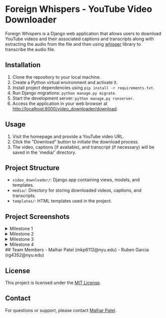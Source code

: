 # Foreign Whispers - YouTube Video Downloader

Foreign Whispers is a Django web application that allows users to download YouTube videos and their associated captions and transcripts along with extracting the audio from the file and then using [whisper](https://github.com/openai/whisper) library to transcribe the audio file.

## Installation

1. Clone the repository to your local machine.
2. Create a Python virtual environment and activate it.
3. Install project dependencies using `pip install -r requirements.txt`.
4. Run Django migrations: `python manage.py migrate`.
5. Start the development server: `python manage.py runserver`.
6. Access the application in your web browser at [http://localhost:8000/video_downloader/download](http://localhost:8000/video_downloader/download/).

## Usage

1. Visit the homepage and provide a YouTube video URL.
2. Click the "Download" button to initiate the download process.
3. The video, captions (if available), and transcript (if necessary) will be saved in the 'media/' directory.

## Project Structure

- `video_downloader/`: Django app containing views, models, and templates.
- `media/`: Directory for storing downloaded videos, captions, and transcripts.
- `templates/`: HTML templates used in the project.

## Project Screenshots

<details>
<summary>Milestone 1</summary>
  
![image](https://github.com/Leofierus/foreign-whispers/assets/51908556/d0e3fcac-bd56-4aa2-846f-4bbd6e03b50d)
![image](https://github.com/Leofierus/foreign-whispers/assets/51908556/c5b10734-8e21-4a69-9e43-38b7dafae349)
![image](https://github.com/Leofierus/foreign-whispers/assets/51908556/1fc2c275-4161-499f-bb95-e8dd96e912c8)
![image](https://github.com/Leofierus/foreign-whispers/assets/51908556/704e92ed-1146-4af5-ad6f-10089de3afe1)
</details>

<details>
<summary>Milestone 2</summary>
  
![image](https://github.com/Leofierus/foreign-whispers/assets/51908556/84728d52-3755-4024-8d8a-298f3d56f51a)
![image](https://github.com/Leofierus/foreign-whispers/assets/51908556/c5b10734-8e21-4a69-9e43-38b7dafae349)
![image](https://github.com/Leofierus/foreign-whispers/assets/51908556/eaf2baad-9eab-4e5d-9bc4-0c528e12c769)
![image](https://github.com/Leofierus/foreign-whispers/assets/51908556/8bd6070b-dafd-4be5-adcd-24b85a60e9a2)
![image](https://github.com/Leofierus/foreign-whispers/assets/51908556/b0c984ff-3d44-4e92-ba20-87c0ab5ce9e7)
</details>

<details>
<summary>Milestone 3</summary>
  
![image](https://github.com/Leofierus/foreign-whispers/assets/51908556/ba3b6673-08d0-4eed-bc71-f159d0ae3029)
![image](https://github.com/Leofierus/foreign-whispers/assets/51908556/89ad2b5a-f262-4ecf-a7b4-1a556b2d2d6e)
![image](https://github.com/Leofierus/foreign-whispers/assets/51908556/bca1c8d2-b6f9-4c25-912d-ee1d0632f881)
</details>

<details>
<summary>Milestone 4</summary>

</details>
## Team Members
- Malhar Patel (mkp6112@nyu.edu)
- Ruben Garcia (rg4352@nyu.edu)

## License

This project is licensed under the [MIT License](LICENSE).

## Contact

For questions or support, please contact [Malhar Patel](mailto:malhar.p@nyu.com).

